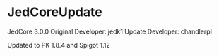 # JedCoreUpdate

JedCore 3.0.0 
Original Developer: jedk1
Update Developer: chandlerpl

Updated to PK 1.8.4 and Spigot 1.12
